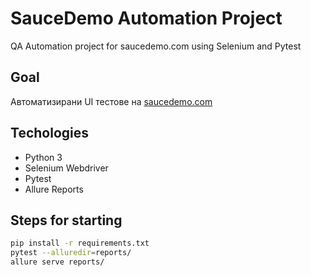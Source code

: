 # SauceDemo Automation Project
QA Automation project for saucedemo.com using Selenium and Pytest


## Goal
Автоматизирани UI тестове на [saucedemo.com](https://www.saucedemo.com)

## Techologies
- Python 3
- Selenium Webdriver
- Pytest
- Allure Reports

## Steps for starting
```bash
pip install -r requirements.txt
pytest --alluredir=reports/
allure serve reports/
